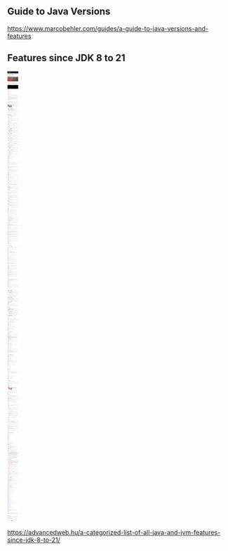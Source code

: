
## Guide to Java Versions 


https://www.marcobehler.com/guides/a-guide-to-java-versions-and-features

## Features since JDK 8 to 21

![](../_asset/Pasted%20image%2020240125173207.png)


https://advancedweb.hu/a-categorized-list-of-all-java-and-jvm-features-since-jdk-8-to-21/
